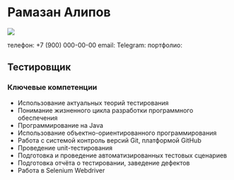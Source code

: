 #  Рамазан  Алипов

![](https://webattach.mail.yandex.net/message_part_real/ADFB69CA-C56D-4282-82CC-2DFA322AA5F3.jpeg?exif_rotate=y&no_disposition=y&name=ADFB69CA-C56D-4282-82CC-2DFA322AA5F3.jpeg&sid=YWVzX3NpZDp7ImFlc0tleUlkIjoiMTc4IiwiaG1hY0tleUlkIjoiMTc4IiwiaXZCYXNlNjQiOiJncG1RTm9pc2o2TWd2U2xZbno3Nmh3PT0iLCJzaWRCYXNlNjQiOiJaamhlUnlUSGY1aHNya1FVVDZFT2l2dTdGRWJKd2xacTZhWUlYTjVMME50Z1didlAxZW9iZEx3WDJvQkcvWlFGM0hxZDRMLzBpZFdMdDZXUzBsUDJDRm16R01ES1VYL3lYTjE4M01KZTZuOXYrQ2xDR1dQUVhGcURKcjdKZGF4OSIsImhtYWNCYXNlNjQiOiJPOEphUGszUnpURG1UVllqT1NmeEswTER1Wm0ya2p0bmtndGV0WHN6RmxVPSJ9)

телефон: +7 (900) 000-00-00
email: 
Telegram:
портфолио:

## Тестировщик               


### Ключевые компетенции

- Использование актуальных теорий тестирования
- Понимание жизненного цикла разработки программного обеспечения
- Программирование на Java
- Использование объектно-ориентированного программирования
- Работа с системой контроль версий Git, платформой GitHub
- Проведение unit-тестирования
- Подготовка и проведение автоматизированных тестовых сценариев
- Подготовка отчёта о тестировании, заведение дефектов
- Работа в Selenium Webdriver
